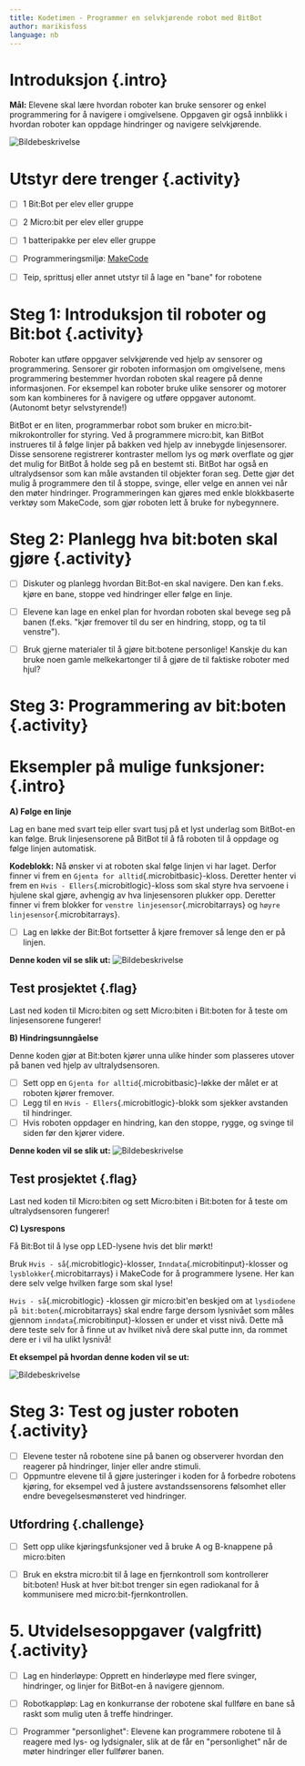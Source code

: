 ```yaml
---
title: Kodetimen - Programmer en selvkjørende robot med BitBot
author: marikisfoss
language: nb
---
```


 
# Introduksjon {.intro}
  
**Mål:** Elevene skal lære hvordan roboter kan bruke sensorer og enkel programmering for å navigere i omgivelsene. Oppgaven gir også innblikk i hvordan roboter kan oppdage hindringer og navigere selvkjørende.

![Bildebeskrivelse](./bitbot-bilde.png)


# Utstyr dere trenger {.activity}


- [ ] 1 Bit:Bot per elev eller gruppe 
- [ ] 2 Micro:bit per elev eller gruppe 
- [ ] 1 batteripakke per elev eller gruppe 
- [ ] Programmeringsmiljø: [MakeCode](https://makecode.microbit.org/)
- [ ] Teip, sprittusj eller annet utstyr til å lage en "bane" for robotene


# Steg 1: Introduksjon til roboter og Bit:bot {.activity}

Roboter kan utføre oppgaver selvkjørende ved hjelp av sensorer og programmering. Sensorer gir roboten informasjon om omgivelsene, mens programmering bestemmer hvordan roboten skal reagere på denne informasjonen. For eksempel kan roboter bruke ulike sensorer og motorer som kan kombineres for å navigere og utføre oppgaver autonomt. (Autonomt betyr selvstyrende!) 

BitBot er en liten, programmerbar robot som bruker en micro:bit-mikrokontroller for styring. Ved å programmere micro:bit, kan BitBot instrueres til å følge linjer på bakken ved hjelp av innebygde linjesensorer. Disse sensorene registrerer kontraster mellom lys og mørk overflate og gjør det mulig for BitBot å holde seg på en bestemt sti. BitBot har også en ultralydsensor som kan måle avstanden til objekter foran seg. Dette gjør det mulig å programmere den til å stoppe, svinge, eller velge en annen vei når den møter hindringer. Programmeringen kan gjøres med enkle blokkbaserte verktøy som MakeCode, som gjør roboten lett å bruke for nybegynnere.

# Steg 2: Planlegg hva bit:boten skal gjøre {.activity}

- [ ] Diskuter og planlegg hvordan Bit:Bot-en skal navigere. Den kan f.eks. kjøre en bane, stoppe ved hindringer eller følge en linje.

- [ ] Elevene kan lage en enkel plan for hvordan roboten skal bevege seg på banen (f.eks. "kjør fremover til du ser en hindring, stopp, og ta til venstre").
- [ ] Bruk gjerne materialer til å gjøre bit:botene personlige! Kanskje du kan bruke noen gamle melkekartonger til å gjøre de til faktiske roboter med hjul? 


# Steg 3: Programmering av bit:boten {.activity}
# Eksempler på mulige funksjoner: {.intro}

**A) Følge en linje**

Lag en bane med svart teip eller svart tusj på et lyst underlag som BitBot-en kan følge.
Bruk linjesensorene på BitBot til å få roboten til å oppdage og følge linjen automatisk.

**Kodeblokk:**
Nå ønsker vi at roboten skal følge linjen vi har laget. Derfor finner vi frem en `Gjenta for alltid`{.microbitbasic}-kloss. Deretter henter vi frem en `Hvis - Ellers`{.microbitlogic}-kloss som skal styre hva servoene i hjulene skal gjøre, avhengig av hva linjesensoren plukker opp. Deretter finner vi frem blokker for `venstre linjesensor`{.microbitarrays} og `høyre linjesensor`{.microbitarrays}.

- [ ] Lag en løkke der Bit:Bot fortsetter å kjøre fremover så lenge den er på linjen.


**Denne koden vil se slik ut:**
![Bildebeskrivelse](./bitbot-kode-1.png)


## Test prosjektet {.flag}

Last ned koden til Micro:biten og sett Micro:biten i Bit:boten for å teste om linjesensorene fungerer!

**B) Hindringsunngåelse**

Denne koden gjør at Bit:boten kjører unna ulike hinder som plasseres utover på banen ved hjelp av ultralydsensoren. 

- [ ] Sett opp en `Gjenta for alltid`{.microbitbasic}-løkke der målet er at roboten kjører fremover.
- [ ] Legg til en `Hvis - Ellers`{.microbitlogic}-blokk som sjekker avstanden til hindringer.
- [ ] Hvis roboten oppdager en hindring, kan den stoppe, rygge, og svinge til siden før den kjører videre.

**Denne koden vil se slik ut:**
![Bildebeskrivelse](./bitbot-kode-2.png)

## Test prosjektet {.flag}

Last ned koden til Micro:biten og sett Micro:biten i Bit:boten for å teste om ultralydsensoren fungerer!


**C) Lysrespons**

Få Bit:Bot til å lyse opp LED-lysene hvis det blir mørkt!

Bruk `Hvis - så`{.microbitlogic}-klosser, `Inndata`{.microbitinput}-klosser og `lysblokker`{.microbitarrays} i MakeCode for å programmere lysene. Her kan dere selv velge hvilken farge som skal lyse!

`Hvis - så`{.microbitlogic} -klossen gir micro:bit'en beskjed om at `lysdiodene på bit:boten`{.microbitarrays} skal endre farge dersom lysnivået som måles gjennom `inndata`{.microbitinput}-klossen er under et visst nivå. Dette må dere teste selv for å finne ut av hvilket nivå dere skal putte inn, da rommet dere er i vil ha ulikt lysnivå! 

**Et eksempel på hvordan denne koden vil se ut:**

![Bildebeskrivelse](./bitbot-kode-3.png)


# Steg 3: Test og juster roboten {.activity}

- [ ] Elevene tester nå robotene sine på banen og observerer hvordan den reagerer på hindringer, linjer eller andre stimuli.
- [ ] Oppmuntre elevene til å gjøre justeringer i koden for å forbedre robotens kjøring, for eksempel ved å justere avstandssensorens følsomhet eller endre bevegelsesmønsteret ved hindringer.

## Utfordring {.challenge}
- [ ] Sett opp ulike kjøringsfunksjoner ved å bruke A og B-knappene på micro:biten

- [ ] Bruk en ekstra micro:bit til å lage en fjernkontroll som kontrollerer bit:boten! Husk at hver bit:bot trenger sin egen radiokanal for å kommunisere med micro:bit-fjernkontrollen. 

# 5. Utvidelsesoppgaver (valgfritt) {.activity}

- [ ]  Lag en hinderløype: Opprett en hinderløype med flere svinger, hindringer, og linjer for BitBot-en å navigere gjennom.
- [ ] Robotkappløp: Lag en konkurranse der robotene skal fullføre en bane så raskt som mulig uten å treffe hindringer.
- [ ] Programmer "personlighet": Elevene kan programmere robotene til å reagere med lys- og lydsignaler, slik at de får en "personlighet" når de møter hindringer eller fullfører banen.

